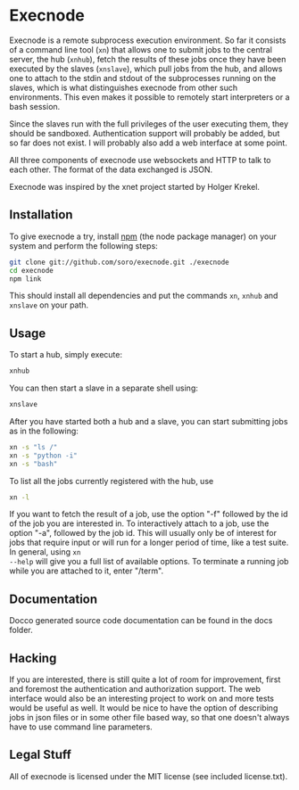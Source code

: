 Execnode
========

Execnode is a remote subprocess execution environment. So far it consists of a 
command line tool (<code>xn</code>) that allows one to submit jobs to the 
central server, the hub (<code>xnhub</code>), fetch the results of these jobs 
once they have been executed by the slaves (<code>xnslave</code>),
which pull jobs from the hub, and allows one to attach to the stdin and stdout
of the subprocesses running on the slaves, which is what distinguishes execnode
from other such environments. This even makes it possible to remotely start
interpreters or a bash session.

Since the slaves run with the full privileges of the user executing them,
they should be sandboxed. Authentication support will probably be added, but
so far does not exist.
I will probably also add a web interface at some point.

All three components of execnode use websockets and HTTP to talk to each other.
The format of the data exchanged is JSON.

Execnode was inspired by the xnet project started by Holger Krekel.

Installation
------------

To give execnode a try, install [npm](https://github.com/isaacs/npm) 
(the node package manager) on your system and perform the following steps:

```bash
git clone git://github.com/soro/execnode.git ./execnode
cd execnode
npm link
```

This should install all dependencies and put the commands <code>xn</code>, 
<code>xnhub</code> and <code>xnslave</code> on your path.

Usage
-----

To start a hub, simply execute:

```bash
xnhub
```

You can then start a slave in a separate shell using:

```bash
xnslave
```

After you have started both a hub and a slave, you can start submitting jobs
as in the following:

```bash
xn -s "ls /"
xn -s "python -i"
xn -s "bash"
```

To list all the jobs currently registered with the hub, use

```bash
xn -l
```

If you want to fetch the result of a job, use the option "-f" followed by the id
of the job you are interested in.
To interactively attach to a job, use the option "-a", followed by the job id.
This will usually only be of interest for jobs that require input or will run
for a longer period of time, like a test suite.
In general, using <code>xn --help</code> will give you a full list of available
options.
To terminate a running job while you are attached to it, enter "/term".

Documentation
-------------

Docco generated source code documentation can be found in the docs folder.

Hacking
-------

If you are interested,
there is still quite a lot of room for improvement, first and foremost the
authentication and authorization support. The web interface would also be an
interesting project to work on and more tests would be useful as well.
It would be nice to have the option of describing jobs in json files or in 
some other file based way, so that one doesn't always have to use command
line parameters.

Legal Stuff
-----------

All of execnode is licensed under the MIT license (see included license.txt).
